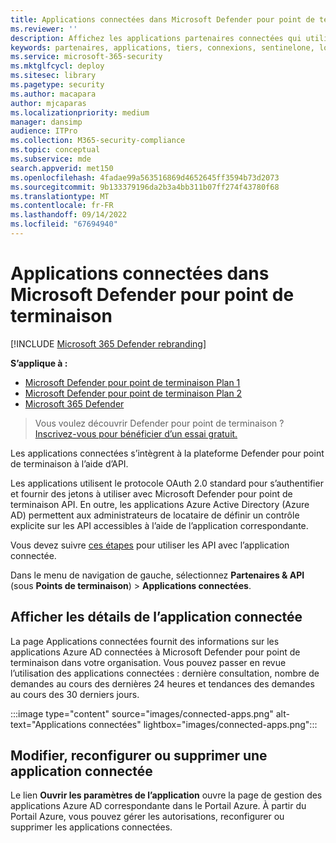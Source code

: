 ```yaml
---
title: Applications connectées dans Microsoft Defender pour point de terminaison
ms.reviewer: ''
description: Affichez les applications partenaires connectées qui utilisent le protocole OAuth 2.0 standard pour s’authentifier et fournir des jetons à utiliser avec Microsoft Defender pour point de terminaison API.
keywords: partenaires, applications, tiers, connexions, sentinelone, lookout, bitdefender, corrata, morphisec, paloalto, ziften, better mobile
ms.service: microsoft-365-security
ms.mktglfcycl: deploy
ms.sitesec: library
ms.pagetype: security
ms.author: macapara
author: mjcaparas
ms.localizationpriority: medium
manager: dansimp
audience: ITPro
ms.collection: M365-security-compliance
ms.topic: conceptual
ms.subservice: mde
search.appverid: met150
ms.openlocfilehash: 4fadae99a563516869d4652645ff3594b73d2073
ms.sourcegitcommit: 9b133379196da2b3a4bb311b07ff274f43780f68
ms.translationtype: MT
ms.contentlocale: fr-FR
ms.lasthandoff: 09/14/2022
ms.locfileid: "67694940"
---
```

# <a name="connected-applications-in-microsoft-defender-for-endpoint"></a>Applications connectées dans Microsoft Defender pour point de terminaison

[!INCLUDE [Microsoft 365 Defender rebranding](../../includes/microsoft-defender.md)]

**S’applique à :**
- [Microsoft Defender pour point de terminaison Plan 1](https://go.microsoft.com/fwlink/p/?linkid=2154037)
- [Microsoft Defender pour point de terminaison Plan 2](https://go.microsoft.com/fwlink/p/?linkid=2154037)
- [Microsoft 365 Defender](https://go.microsoft.com/fwlink/?linkid=2118804)


> Vous voulez découvrir Defender pour point de terminaison ? [Inscrivez-vous pour bénéficier d’un essai gratuit.](https://signup.microsoft.com/create-account/signup?products=7f379fee-c4f9-4278-b0a1-e4c8c2fcdf7e&ru=https://aka.ms/MDEp2OpenTrial?ocid=docs-wdatp-assignaccess-abovefoldlink)

Les applications connectées s’intègrent à la plateforme Defender pour point de terminaison à l’aide d’API.

Les applications utilisent le protocole OAuth 2.0 standard pour s’authentifier et fournir des jetons à utiliser avec Microsoft Defender pour point de terminaison API. En outre, les applications Azure Active Directory (Azure AD) permettent aux administrateurs de locataire de définir un contrôle explicite sur les API accessibles à l’aide de l’application correspondante.

Vous devez suivre [ces étapes](/microsoft-365/security/defender-endpoint/apis-intro) pour utiliser les API avec l’application connectée.

Dans le menu de navigation de gauche, sélectionnez **Partenaires & API** (sous **Points de terminaison**) > **Applications connectées**.

## <a name="view-connected-application-details"></a>Afficher les détails de l’application connectée

La page Applications connectées fournit des informations sur les applications Azure AD connectées à Microsoft Defender pour point de terminaison dans votre organisation. Vous pouvez passer en revue l’utilisation des applications connectées : dernière consultation, nombre de demandes au cours des dernières 24 heures et tendances des demandes au cours des 30 derniers jours.

:::image type="content" source="images/connected-apps.png" alt-text="Applications connectées" lightbox="images/connected-apps.png":::
 
## <a name="edit-reconfigure-or-delete-a-connected-application"></a>Modifier, reconfigurer ou supprimer une application connectée

Le lien **Ouvrir les paramètres de l’application** ouvre la page de gestion des applications Azure AD correspondante dans le Portail Azure. À partir du Portail Azure, vous pouvez gérer les autorisations, reconfigurer ou supprimer les applications connectées.
